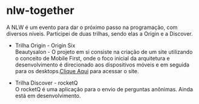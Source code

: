 # nlw-together
 
A NLW é um evento para dar o próximo passo na programação, com diversos níveis. Participei de duas trilhas, sendo elas a Origin e a Discover.

* Trilha Origin - Origin Six  
Beautysalon  - O projeto em si consiste na criação de um site utilizando o conceito de Mobile First, onde o foco inicial da arquitetura e desenvolvimento é direcionado aos dispositivos móveis e em seguida para os desktops.[Clique Aqui](https://beautysalon-mauve.vercel.app/) para acessar o site.

* Trilha Discover - rocketQ  
O rocketQ é uma aplicação para o envio de perguntas anônimas. Ainda está em desenvolvimento.
